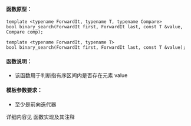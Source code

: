 
#### 函数原型：
```
template <typename ForwardIt, typename T, typename Compare>
bool binary_search(ForwardIt first, ForwardIt last, const T &value, Compare comp);

template <typename ForwardIt, typename T>
bool binary_search(ForwardIt first, ForwardIt last, const T &value);
```

#### 函数说明：
* 该函数用于判断指有序区间内是否存在元素 value

#### 模板参数要求：
* 至少是前向迭代器

详细内容见 函数实现及其注释

